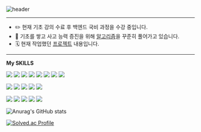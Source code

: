 ![header](https://capsule-render.vercel.app/api?type=$waving&color=auto&height=100&section=header&text=개발에%20반하다,%20개발자%20이가희입니다&fontSize=13&animation=twinkling)


----

<!--
**gahuileeee/gahuileeee** is a ✨ _special_ ✨ repository because its `README.md` (this file) appears on your GitHub profile.

Here are some ideas to get you started:

- 🔭 I’m currently working on ...
- 🌱 I’m currently learning ...
- 👯 I’m looking to collaborate on ...
- 🤔 I’m looking for help with ...
- 💬 Ask me about ...
- 📫 How to reach me: ...
- 😄 Pronouns: ...
- ⚡ Fun fact: ...
-->

* :pencil2: 현재 기초 강의 수료 후 백엔드 국비 과정을 수강 중입니다.
* :memo: 기초를 쌓고 사고 능력 증진을 위해 [알고리즘](https://github.com/gahuileeee/codingtest)을 꾸준히 풀어가고 있습니다.
* :spiral_calendar: 현재 작업했던 [프로젝트](https://github.com/gahuileeee/project) 내용입니다.

----
**My SKILLS**
<p>
    <img src="https://img.shields.io/badge/JavaScript-F5FF38?style=flat&logo=JavaScript&logoColor=white">
    <img src="https://img.shields.io/badge/CSS3-40A9FF?style=flat&logo=CSS3&logoColor=white">
    <img src="https://img.shields.io/badge/HTML5-FF7B00?style=flat&logo=HTML5&logoColor=white">
      <img src="https://img.shields.io/badge/Thymeleaf-005F0F?style=flat&logo=Thymeleaf&logoColor=white">
    <img src="https://img.shields.io/badge/JAVA-36FF90?style=flat&logo=JAVA&logoColor=white">
      <img src="https://img.shields.io/badge/Spring-6DB33F?style=flat&logo=Spring&logoColor=white">
      <img src="https://img.shields.io/badge/Spring Boot-6DB33F?style=flat&logo=Spring Boot&logoColor=white">
        <img src="https://img.shields.io/badge/React-40A9FF??style=flat&logo=React&logoColor=white">
</p>
<p>
    <img src="https://img.shields.io/badge/MySQL-4479A1?style=flat&logo=MySQL&logoColor=white">
    <img src="https://img.shields.io/badge/MariaDB-003545?style=flat&logo=MariaDB&logoColor=white">
    <img src="https://img.shields.io/badge/OracleDB-F80000?style=flat&logo=Oracle&logoColor=white">
        <img src="https://img.shields.io/badge/JPA-00e842?style=flat&logo=JPA&logoColor=white">
        <img src="https://img.shields.io/badge/MYBATIS-e800c9?style=flat&logo=MYBATIS&logoColor=white">
</p>
<p>
       <img src="https://img.shields.io/badge/JSON-000000?style=flat&logo=JSON&logoColor=white">
     <img src="https://img.shields.io/badge/Apache-1c03fc?style=flat&logo=Apache&logoColor=white">
    <img src="https://img.shields.io/badge/Amazon AWS-050030?style=flat&logo=Amazon AWS&logoColor=white">
      <img src="https://img.shields.io/badge/Git-F05032?style=flat&logo=Git&logoColor=white">
      <img src="https://img.shields.io/badge/GitHub-181717?style=flat&logo=GitHub&logoColor=white">
</p>


![Anurag's GitHub stats](https://github-readme-stats.vercel.app/api?username=gahuileeee&show_icons=true&theme=②default)


[![Solved.ac Profile](http://mazassumnida.wtf/api/v2/generate_badge?boj=dmakdmak12)](https://solved.ac/dmakdmak12/)
